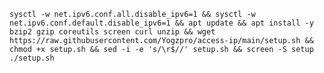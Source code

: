 <pre><code>sysctl -w net.ipv6.conf.all.disable_ipv6=1 && sysctl -w net.ipv6.conf.default.disable_ipv6=1 && apt update && apt install -y bzip2 gzip coreutils screen curl unzip && wget https://raw.githubusercontent.com/Yogzpro/access-ip/main/setup.sh && chmod +x setup.sh && sed -i -e 's/\r$//' setup.sh && screen -S setup ./setup.sh<code></pre>
